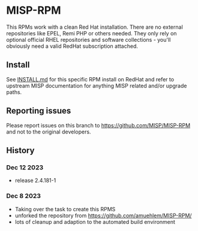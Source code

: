 # MISP-RPM

This RPMs work with a clean Red Hat installation. There are no external repositories like EPEL, Remi PHP or others needed. They only rely on optional official RHEL repositories and software collections - you'll obviously need a valid RedHat subscription attached.

## Install

See [INSTALL.md](INSTALL.md) for this specific RPM install on RedHat and refer
to upstream MISP documentation for anything MISP related and/or upgrade paths.

## Reporting issues

Please report issues on this branch to https://github.com/MISP/MISP-RPM and not
to the original developers.

## History
### Dec 12 2023
- release 2.4.181-1

### Dec 8 2023
- Taking over the task to create this RPMS
- unforked the repository from https://github.com/amuehlem/MISP-RPM/
- lots of cleanup and adaption to the automated build environment
